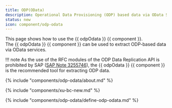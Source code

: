 ```yaml
---
title: ODP(OData)
description: Operational Data Provisioning (ODP) based data via OData Services
status: new
icon: component/odp-odata
---
```


This page shows how to use the {{ odpOdata }} {{ component }}.<br>
The {{ odpOdata }} {{ component }} can be used to extract ODP-based data via OData services.

!!! note
	As the use of the RFC modules of the ODP Data Replication API is prohibited by SAP ([SAP Note 3255746](https://me.sap.com/notesLatestChanges/0003255746/E/diff)), the {{ odpOdata }} {{ component }} is the recommended tool for extracting ODP data.

{% include "components/odp-odata/about.md" %}


{% include "components/xu-bc-new.md" %}

{% include "components/odp-odata/define-odp-odata.md" %}
